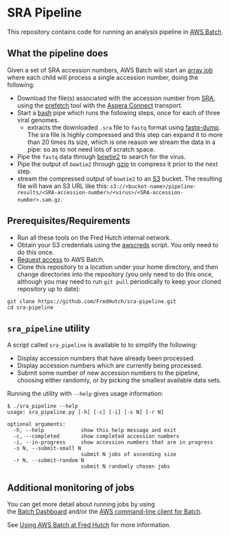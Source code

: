 # SRA Pipeline

This repository contains code for running an analysis pipeline in
[AWS Batch](https://aws.amazon.com/batch/).

## What the pipeline does

Given a set of SRA accession numbers, AWS Batch will start an
[array job](https://docs.aws.amazon.com/batch/latest/userguide/array_jobs.html)
where each child will process a single accession number, doing the following:

* Download the file(s) associated with the accession number from
  [SRA](https://www.ncbi.nlm.nih.gov/sra), using the
  [prefetch](https://trace.ncbi.nlm.nih.gov/Traces/sra/sra.cgi?view=toolkit_doc&f=prefetch)
  tool with the [Aspera Connect](http://downloads.asperasoft.com/connect2//) transport.
* Start a [bash](https://en.wikipedia.org/wiki/Bash_(Unix_shell)) pipe which
  runs the following steps, once for each of three viral genomes.
  * extracts the downloaded `.sra` file to `fastq` format using
    [fastq-dump](https://ncbi.github.io/sra-tools/fastq-dump.html). The sra
    file is highly compressed and this step can expand it to more than 20 times
    its size, which is one reason we stream the data in a pipe: so as to
    not need lots of scratch space.
 * Pipe the `fastq` data through
   [bowtie2](http://bowtie-bio.sourceforge.net/bowtie2/index.shtml)
   to search for the virus.
 * Pipe the output of `bowtie2` through
   [gzip](https://en.wikipedia.org/wiki/Gzip) to compress it prior to
   the next step.
 * stream the compressed output of `bowtie2` to an
   [S3](https://aws.amazon.com/s3/) bucket. The resulting file will
   have an S3 URL like this: `s3://<bucket-name>/pipeline-results/<SRA-accession-number>/<virus>/<SRA-accession-number>.sam.gz`.


## Prerequisites/Requirements

* Run all these tools on the Fred Hutch internal network.
* Obtain your S3 credentials using the
  [awscreds](https://teams.fhcrc.org/sites/citwiki/SciComp/Pages/Getting%20AWS%20Credentials.aspx)
  script. You only need to do this once.
* [Request access](https://fredhutch.github.io/aws-batch-at-hutch-docs/#request-access)
  to AWS Batch.
* Clone this repository to a location under your home directory, and then
  change directories into the repository (you only need to do this once,
  although you may need to run `git pull` periodically to keep
  your cloned repository up to date):

```
git clone https://github.com/FredHutch/sra-pipeline.git
cd sra-pipeline
```



## `sra_pipeline` utility

A script called `sra_pipeline` is available to to simplify the following:

* Display accession numbers that have already been processed.
* Display accession numbers which are currently being processed.
* Submit some number of new accession numbers to the pipeline, choosing
  either randomly, or by picking the smallest available data sets.

Running the utility with `--help` gives usage information:

```
$ ./sra_pipeline --help
usage: sra_pipeline.py [-h] [-c] [-i] [-s N] [-r N]

optional arguments:
  -h, --help            show this help message and exit
  -c, --completed       show completed accession numbers
  -i, --in-progress     show accession numbers that are in progress
  -s N, --submit-small N
                        submit N jobs of ascending size
  -r N, --submit-random N
                        submit N randomly chosen jobs
```


## Additional monitoring of jobs

You can get more detail about running jobs by using  
the [Batch Dashboard](https://batch-dashboard.fhcrc.org/)
and/or the
[AWS command-line client for Batch](https://docs.aws.amazon.com/cli/latest/reference/batch/index.html).

See [Using AWS Batch at Fred Hutch](https://fredhutch.github.io/aws-batch-at-hutch-docs/)
for more information.
